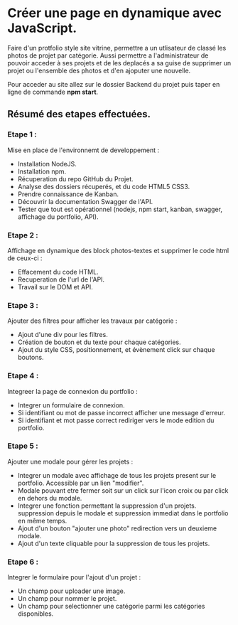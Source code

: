 # Créer une page en dynamique avec JavaScript.

Faire d'un protfolio style site vitrine, permettre a un utlisateur de classé les photos de projet par catégorie. Aussi permettre a l'administrateur de pouvoir acceder à ses projets et de les deplacés a sa guise de supprimer un projet ou l'ensemble des photos et d'en ajoputer une nouvelle.

Pour acceder au site allez sur le dossier Backend du projet puis taper en ligne de commande **npm start**.

## Résumé des etapes effectuées.

### Etape 1 :
  Mise en place de l'environnemt de developpement :
  - Installation NodeJS.
  - Installation npm.
  - Récuperation du repo GitHub du Projet.
  - Analyse des dossiers récuperés, et du code HTML5 CSS3.
  - Prendre connaissance de Kanban.
  - Découvrir la documentation Swagger de l'API.
  - Tester que tout est opérationnel (nodejs, npm start, kanban, swagger, affichage du portfolio, API).

### Etape 2 :
  Affichage en dynamique des block photos-textes et supprimer le code html de ceux-ci :
  - Effacement du code HTML.
  - Recuperation de l'url de l'API.
  - Travail sur le DOM et API.

### Etape 3 :
  Ajouter des filtres pour afficher les travaux par catégorie :
  - Ajout d'une div pour les filtres.
  - Création de bouton et du texte pour chaque catégories.
  - Ajout du style CSS, positionnement, et évènement click sur chaque boutons.

### Etape 4 :
  Integreer la page de connexion du portfolio :
  - Integrer un formulaire de connexion.
  - Si identifiant ou mot de passe incorrect afficher une message d'erreur.
  - Si identifiant et mot passe correct rediriger vers le mode edition du portfolio.

### Etape 5 :
  Ajouter une modale pour gérer les projets :
  - Integrer un modale avec affichage de tous les projets present sur le portfolio. Accessible par un lien "modifier".
  - Modale pouvant etre fermer soit sur un click sur l'icon croix ou par click en dehors du modale.
  - Integrer une fonction permettant la suppression d'un projets. suppression depuis le modale et suppression immediat dans le portfolio en même temps.
  - Ajout d'un bouton "ajouter une photo" redirection vers un deuxieme modale.
  - Ajout d'un texte cliquable pour la suppression de tous les projets.

### Etape 6 :
  Integrer le formulaire pour l'ajout d'un projet :
  - Un champ pour uploader une image.
  - Un champ pour nommer le projet.
  - Un champ pour selectionner une catégorie parmi les catégories disponibles.
